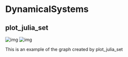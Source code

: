 # DynamicalSystems
## plot_julia_set
![img](https://i.imgur.com/kxPxZgB.gif)
![img](https://i.imgur.com/61PyTUJ.gif)

This is an example of the graph created by plot_julia_set

